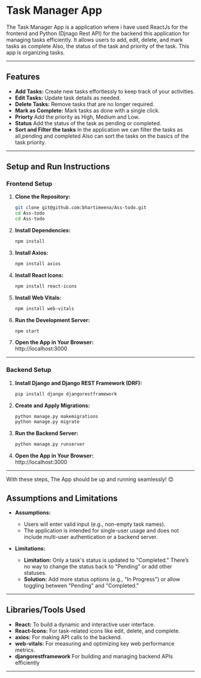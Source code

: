 # **Task Manager App**

The Task Manager App is a application where i have used ReactJs for the frontend and Python (Djnago Rest API) for the backend this application for managing tasks efficiently. It allows users to add, edit, delete, and mark tasks as complete Also, the status of the task and priority of the task. This app is organizing tasks.

---

## **Features**
- **Add Tasks:** Create new tasks effortlessly to keep track of your activities.  
- **Edit Tasks:** Update task details as needed.  
- **Delete Tasks:** Remove tasks that are no longer required.  
- **Mark as Complete:** Mark tasks as done with a single click.
- **Priorty** Add the priority as High, Medium and Low.
- **Status** Add the status of the task as pending or completed.
- **Sort and Filter the tasks** In the application we can filter the tasks as all,pending and completed Also can sort the tasks on the basics of the task priority.

---

## **Setup and Run Instructions**

### **Frontend Setup**
1. **Clone the Repository:**
   ```bash
   git clone git@github.com:bhartimeena/Ass-todo.git
   cd Ass-todo
   cd Ass-todo
   ```

2. **Install Dependencies:**
   ```bash
   npm install
   ```

3. **Install Axios:**
   ```bash
   npm install axios
   ```

4. **Install React Icons:**
   ```bash
   npm install react-icons
   ```

5. **Install Web Vitals:**
   ```bash
   npm install web-vitals
   ```

6. **Run the Development Server:**
   ```bash
   npm start
   ```

7. **Open the App in Your Browser:**  
   http://localhost:3000

---

### **Backend Setup**
1. **Install Django and Django REST Framework (DRF):**
   ```bash
   pip install django djangorestframework
   ```

2. **Create and Apply Migrations:**
   ```bash
   python manage.py makemigrations
   python manage.py migrate
   ```

3. **Run the Backend Server:**
   ```bash
   python manage.py runserver
   ```
   
7. **Open the App in Your Browser:**  
   http://localhost:3000
---

With these steps, The App should be up and running seamlessly! 😊




## **Assumptions and Limitations**
- **Assumptions:**
  - Users will enter valid input (e.g., non-empty task names).
  - The application is intended for single-user usage and does not include multi-user authentication or a backend server.

- **Limitations:**
  - **Limitation:** Only a task's status is updated to "Completed." There’s no way to change the status back to "Pending" or add other statuses.
  - **Solution:** Add more status options (e.g., "In Progress") or allow toggling between "Pending" and "Completed."


---

## **Libraries/Tools Used**
- **React:** To build a dynamic and interactive user interface.
- **React-Icons:** For task-related icons like edit, delete, and complete.
- **axios:** For making API calls to the backend.
- **web-vitals:**  For measuring and optimizing key web performance metrics.
- **djangorestframework**  For building and managing backend APIs efficiently

---
